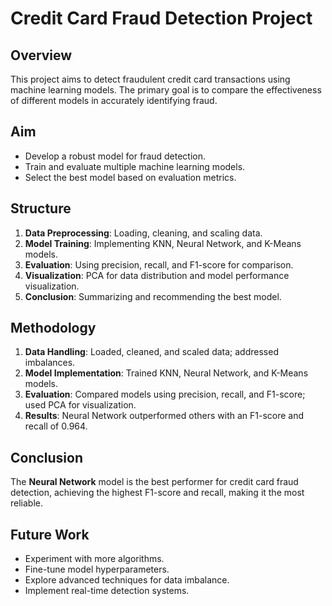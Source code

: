 # Credit Card Fraud Detection Project

## Overview

This project aims to detect fraudulent credit card transactions using machine learning models. The primary goal is to compare the effectiveness of different models in accurately identifying fraud.

## Aim

- Develop a robust model for fraud detection.
- Train and evaluate multiple machine learning models.
- Select the best model based on evaluation metrics.

## Structure

1. **Data Preprocessing**: Loading, cleaning, and scaling data.
2. **Model Training**: Implementing KNN, Neural Network, and K-Means models.
3. **Evaluation**: Using precision, recall, and F1-score for comparison.
4. **Visualization**: PCA for data distribution and model performance visualization.
5. **Conclusion**: Summarizing and recommending the best model.

## Methodology

1. **Data Handling**: Loaded, cleaned, and scaled data; addressed imbalances.
2. **Model Implementation**: Trained KNN, Neural Network, and K-Means models.
3. **Evaluation**: Compared models using precision, recall, and F1-score; used PCA for visualization.
4. **Results**: Neural Network outperformed others with an F1-score and recall of 0.964.

## Conclusion

The **Neural Network** model is the best performer for credit card fraud detection, achieving the highest F1-score and recall, making it the most reliable.

## Future Work

- Experiment with more algorithms.
- Fine-tune model hyperparameters.
- Explore advanced techniques for data imbalance.
- Implement real-time detection systems.
